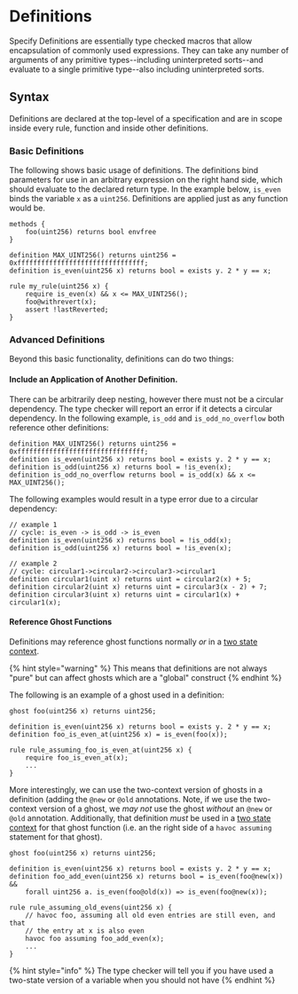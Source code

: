 # Definitions

Specify Definitions are essentially type checked macros that allow encapsulation of commonly used expressions. They can take any number of arguments of any primitive types--including uninterpreted sorts--and evaluate to a single primitive type--also including uninterpreted sorts.

## Syntax

Definitions are declared at the top-level of a specification and are in scope inside every rule, function and inside other definitions.

### Basic Definitions

The following shows basic usage of definitions. The definitions bind parameters for use in an arbitrary expression on the right hand side, which should evaluate to the declared return type. In the example below, `is_even` binds the variable `x` as a `uint256`. Definitions are applied just as any function would be.

```text
methods {
    foo(uint256) returns bool envfree
}

definition MAX_UINT256() returns uint256 = 0xffffffffffffffffffffffffffffffff;
definition is_even(uint256 x) returns bool = exists y. 2 * y == x;

rule my_rule(uint256 x) {
    require is_even(x) && x <= MAX_UINT256();
    foo@withrevert(x);
    assert !lastReverted;
}

```

### Advanced Definitions

Beyond this basic functionality, definitions can do two things:

#### Include an Application of Another Definition.

There can be arbitrarily deep nesting, however there must not be a circular dependency. The type checker will report an error if it detects a circular dependency. In the following example, `is_odd` and `is_odd_no_overflow` both reference other definitions:

```text
definition MAX_UINT256() returns uint256 = 0xffffffffffffffffffffffffffffffff;
definition is_even(uint256 x) returns bool = exists y. 2 * y == x;
definition is_odd(uint256 x) returns bool = !is_even(x);
definition is_odd_no_overflow returns bool = is_odd(x) && x <= MAX_UINT256();
```

The following examples would result in a type error due to a circular dependency:

```text
// example 1
// cycle: is_even -> is_odd -> is_even
definition is_even(uint256 x) returns bool = !is_odd(x);
definition is_odd(uint256 x) returns bool = !is_even(x);

// example 2
// cycle: circular1->circular2->circular3->circular1
definition circular1(uint x) returns uint = circular2(x) + 5;
definition circular2(uint x) returns uint = circular3(x - 2) + 7;
definition circular3(uint x) returns uint = circular1(x) + circular1(x);
```

#### Reference Ghost Functions

 Definitions may reference ghost functions normally _or_ in a [two state context](hooks.md#two-state-context).

{% hint style="warning" %}
This means that definitions are not always "pure" but can affect ghosts which are a "global" construct
{% endhint %}

The following is an example of a ghost used in a definition:

```text
ghost foo(uint256 x) returns uint256;

definition is_even(uint256 x) returns bool = exists y. 2 * y == x;
definition foo_is_even_at(uint256 x) = is_even(foo(x));

rule rule_assuming_foo_is_even_at(uint256 x) {
    require foo_is_even_at(x);
    ...
}
```

More interestingly, we can use the two-context version of ghosts in a definition \(adding the `@new` or `@old` annotations. Note, if we use the two-context version of a ghost, we _may not_ use the ghost _without_ an `@new` or `@old` annotation. Additionally, that definition _must_ be used in a [two state context](hooks.md#two-state-context) for that ghost function \(i.e. an the right side of a `havoc assuming` statement for that ghost\).

```text
ghost foo(uint256 x) returns uint256;

definition is_even(uint256 x) returns bool = exists y. 2 * y == x;
definition foo_add_even(uint256 x) returns bool = is_even(foo@new(x)) &&
    forall uint256 a. is_even(foo@old(x)) => is_even(foo@new(x));

rule rule_assuming_old_evens(uint256 x) {
    // havoc foo, assuming all old even entries are still even, and that
    // the entry at x is also even
    havoc foo assuming foo_add_even(x);
    ...
}
```

{% hint style="info" %}
The type checker will tell you if you have used a two-state version of a variable when you should not have
{% endhint %}

